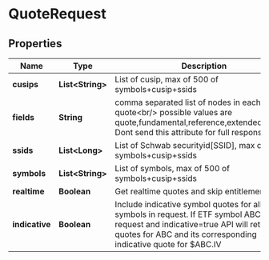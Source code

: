 # QuoteRequest

## Properties
Name | Type | Description | Notes
------------ | ------------- | ------------- | -------------
**cusips** | **List&lt;String&gt;** | List of cusip, max of 500 of symbols+cusip+ssids |  [optional]
**fields** | **String** | comma separated list of nodes in each quote&lt;br/&gt; possible values are quote,fundamental,reference,extended,regular. Dont send this attribute for full response. |  [optional]
**ssids** | **List&lt;Long&gt;** | List of Schwab securityid[SSID], max of 500 of symbols+cusip+ssids |  [optional]
**symbols** | **List&lt;String&gt;** | List of symbols, max of 500 of symbols+cusip+ssids |  [optional]
**realtime** | **Boolean** | Get realtime quotes and skip entitlement check |  [optional]
**indicative** | **Boolean** | Include indicative symbol quotes for all ETF symbols in request. If ETF symbol ABC is in request and indicative&#x3D;true API will return quotes for ABC and its corresponding indicative quote for $ABC.IV |  [optional]
